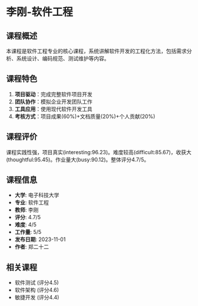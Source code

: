 # 李刚-软件工程

## 课程概述
本课程是软件工程专业的核心课程，系统讲解软件开发的工程化方法，包括需求分析、系统设计、编码规范、测试维护等内容。

## 课程特色
1. **项目驱动**：完成完整软件项目开发
2. **团队协作**：模拟企业开发团队工作
3. **工具应用**：使用现代软件开发工具
4. **考核方式**：项目成果(60%)+文档质量(20%)+个人贡献(20%)

## 课程评价
课程实践性强，项目真实(interesting:96.23)。难度较高(difficult:85.67)，收获大(thoughtful:95.45)。作业量大(busy:90.12)。整体评分4.7/5。

## 课程信息
- **大学**: 电子科技大学
- **专业**: 软件工程
- **教师**: 李刚
- **评分**: 4.7/5
- **难度**: 4/5
- **工作量**: 5/5
- **发布日期**: 2023-11-01
- **作者**: 郑二十二

## 相关课程
- 软件测试 (评分4.5)
- 软件架构 (评分4.6)
- 敏捷开发 (评分4.4)